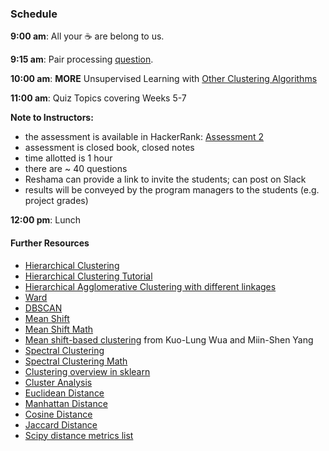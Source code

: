 ### Schedule

**9:00 am**: All your :coffee: are belong to us.

**9:15 am**: Pair processing [question](pair.md).

**10:00 am**: __MORE__ Unsupervised Learning with [Other Clustering Algorithms](Other_Clustering_Algorithms.pdf)

**11:00 am**: Quiz Topics covering Weeks 5-7

**Note to Instructors:**
- the assessment is available in HackerRank:  [Assessment 2](https://www.hackerrank.com/x/tests/live/139464/questions)
- assessment is closed book, closed notes
- time allotted is 1 hour
- there are ~ 40 questions
- Reshama can provide a link to invite the students; can post on Slack
- results will be conveyed by the program managers to the students (e.g. project grades)

**12:00 pm**: Lunch



#### Further Resources

 * [Hierarchical Clustering](http://en.wikipedia.org/wiki/Hierarchical_clustering)
 * [Hierarchical Clustering Tutorial](http://home.deib.polimi.it/matteucc/Clustering/tutorial_html/hierarchical.html)
 * [Hierarchical Agglomerative Clustering with different linkages](http://scikit-learn.org/stable/auto_examples/cluster/plot_digits_linkage.html)
 * [Ward](http://en.wikipedia.org/wiki/Ward%27s_method)
 * [DBSCAN](http://en.wikipedia.org/wiki/DBSCAN)
 * [Mean Shift](http://en.wikipedia.org/wiki/Mean-shift)
 * [Mean Shift Math](http://homepages.inf.ed.ac.uk/rbf/CVonline/LOCAL_COPIES/TUZEL1/MeanShift.pdf)
 * [Mean shift-based clustering](http://www2.math.cycu.edu.tw/TEACHER/MSYANG/yang-pdf/yang-n-56-mean-shift.pdf) from Kuo-Lung Wua and Miin-Shen Yang
 * [Spectral Clustering](http://en.wikipedia.org/wiki/Spectral_clustering)
 * [Spectral Clustering Math](http://www.kyb.mpg.de/fileadmin/user_upload/files/publications/attachments/Luxburg07_tutorial_4488%5B0%5D.pdf)
 * [Clustering overview in sklearn](http://scikit-learn.org/stable/auto_examples/cluster/plot_cluster_comparison.html)
 * [Cluster Analysis](http://en.wikipedia.org/wiki/Cluster_analysis)
 * [Euclidean Distance](http://en.wikipedia.org/wiki/Euclidean_distance)
 * [Manhattan Distance](http://en.wikipedia.org/wiki/Taxicab_geometry)
 * [Cosine Distance](http://en.wikipedia.org/wiki/Cosine_similarity)
 * [Jaccard Distance](http://en.wikipedia.org/wiki/Jaccard_index)
 * [Scipy distance metrics list](http://docs.scipy.org/doc/scipy/reference/spatial.distance.html)
